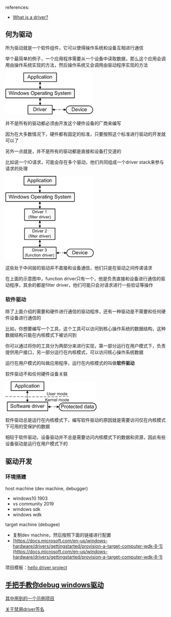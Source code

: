 references:

- [What is a driver?](https://docs.microsoft.com/en-us/windows-hardware/drivers/gettingstarted/what-is-a-driver-)

## 何为驱动

所为驱动就是一个软件组件，它可以使得操作系统和设备互相进行通信



举个最简单的例子，一个应用程序需要从一个设备中读取数据，那么这个应用会调用由操作系统实现的方法，然后操作系统又会调用由驱动程序实现的方法



![diagram that shows application, operating system, and driver.](README.assets/whatisadriver01-16587381781631.png)



并不是所有的驱动都必须由开发这个硬件设备的厂商来编写

因为在大多数情况下，硬件都有固定的标准，只要按照这个标准进行驱动的开发就可以了

另外一点就是，并不是所有的驱动都是直接和设备打交道的

比如说一个IO请求，可能会存在多个驱动，他们共同组成一个driver stack来参与请求的处理



![diagram that shows application, operating system, 3 drivers, and a device.](README.assets/whatisadriver02-16587381781642.png)



这些处于中间层的驱动并不直接和设备通信，他们只是在驱动之间传递请求



在上面的示意图中，function driver只有一个，他是负责直接和设备进行通信的驱动程序，其余的都是filter driver，他们可能只会对请求进行一些验证等操作



### 软件驱动

除了上面介绍的需要和硬件进行通信的驱动程序，还有一种驱动是不需要和任何硬件设备进行通信的



比如，你想要编写一个工具，这个工具可以访问到核心操作系统的数据结构，这种数据结构只能在内核模式下被访问到

你可以通过将你的工具分为两部分来进行实现，第一部分运行在用户模式下，负责提供用户接口，另一部分运行在内核模式，可以访问核心操作系统数据

运行在用户模式的叫做应用程序，运行在内核模式的叫做**软件驱动**

软件驱动不和任何硬件设备关联



![diagram that shows an application and a software driver.](README.assets/whatisadriver03-16587381781693.png)



软件驱动总是运行在内核模式下，编写软件驱动的原因就是需要访问仅在内核模式下可用的受保护的数据

相较于软件驱动，设备驱动并不总是需要访问内核模式下的数据和资源，因此有些设备驱动是运行在用户模式下的



## 驱动开发

### 环境搭建

host machine (dev machine, debugger)

- windows10 1903
- vs community 2019
- windows sdk
- windows wdk

target machine (debugee)

- 复制dev machine，然后按照下面的链接进行配置
- [https://docs.microsoft.com/en-us/windows-hardware/drivers/gettingstarted/provision-a-target-computer-wdk-8-1](https://docs.microsoft.com/en-us/windows-hardware/drivers/gettingstarted/provision-a-target-computer-wdk-8-1)

项目模板：[hello driver project](https://github.com/wqreytuk/windows_driver/tree/main/HelloDriverProject)

## [手把手教你debug windows驱动](https://docs.microsoft.com/en-us/windows-hardware/drivers/debugger/debug-universal-drivers---step-by-step-lab--echo-kernel-mode-#connectto)

[其中用到的一个示例项目](https://github.com/wqreytuk/windows_driver/tree/main/EchoKmdf)

[关于禁用driver签名](https://docs.microsoft.com/en-us/answers/questions/127698/disable-driver-signing-on-azure-windows-10-vm.html)
